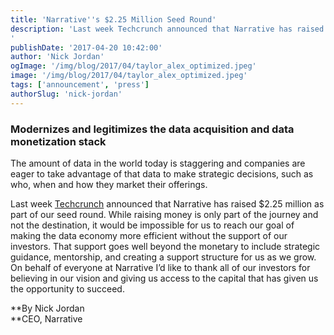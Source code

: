 ```yaml
---
title: 'Narrative''s $2.25 Million Seed Round'
description: 'Last week Techcrunch announced that Narrative has raised $2.25 million as part of our seed round. 
'
publishDate: '2017-04-20 10:42:00'
author: 'Nick Jordan'
ogImage: '/img/blog/2017/04/taylor_alex_optimized.jpeg'
image: '/img/blog/2017/04/taylor_alex_optimized.jpeg'
tags: ['announcement', 'press']
authorSlug: 'nick-jordan'
---
```

### Modernizes and legitimizes the data acquisition and data monetization stack

  
The amount of data in the world today is staggering and companies are eager to take advantage of that data to make strategic decisions, such as who, when and how they market their offerings.

Last week [Techcrunch](https://techcrunch.com/2017/04/13/narrative-seed-funding/ "Narrative Seed Funding") announced that Narrative has raised $2.25 million as part of our seed round. While raising money is only part of the journey and not the destination, it would be impossible for us to reach our goal of making the data economy more efficient without the support of our investors. That support goes well beyond the monetary to include strategic guidance, mentorship, and creating a support structure for us as we grow. On behalf of everyone at Narrative I’d like to thank all of our investors for believing in our vision and giving us access to the capital that has given us the opportunity to succeed.  
  
  
**By Nick Jordan  
**CEO, Narrative

